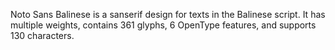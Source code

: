 Noto Sans Balinese is a sanserif design for texts in the Balinese script. It has multiple weights, contains 361 glyphs, 6 OpenType features, and supports 130 characters.